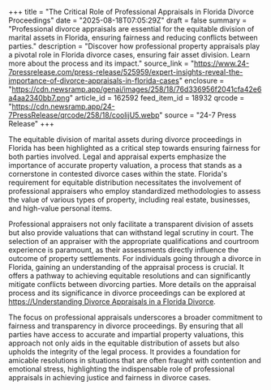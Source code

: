 +++
title = "The Critical Role of Professional Appraisals in Florida Divorce Proceedings"
date = "2025-08-18T07:05:29Z"
draft = false
summary = "Professional divorce appraisals are essential for the equitable division of marital assets in Florida, ensuring fairness and reducing conflicts between parties."
description = "Discover how professional property appraisals play a pivotal role in Florida divorce cases, ensuring fair asset division. Learn more about the process and its impact."
source_link = "https://www.24-7pressrelease.com/press-release/525959/expert-insights-reveal-the-importance-of-divorce-appraisals-in-florida-cases"
enclosure = "https://cdn.newsramp.app/genai/images/258/18/76d336956f2041cfa42e6a4aa2340bb7.png"
article_id = 162592
feed_item_id = 18932
qrcode = "https://cdn.newsramp.app/24-7PressRelease/qrcode/258/18/coolijU5.webp"
source = "24-7 Press Release"
+++

<p>The equitable division of marital assets during divorce proceedings in Florida has been highlighted as a critical step towards ensuring fairness for both parties involved. Legal and appraisal experts emphasize the importance of accurate property valuation, a process that stands as a cornerstone in contested divorce cases within the state. Florida's requirement for equitable distribution necessitates the involvement of professional appraisers who employ standardized methodologies to assess the value of various types of property, including real estate, businesses, and high-value personal items.</p><p>Professional appraisers not only facilitate a transparent division of assets but also provide valuations that can withstand legal scrutiny in court. The selection of an appraiser with the appropriate qualifications and courtroom experience is paramount, as their assessments directly influence the outcome of property settlements. For individuals going through a divorce in Florida, gaining an understanding of the appraisal process is crucial. It offers a pathway to achieving equitable resolutions and can significantly mitigate conflicts between divorcing parties. More details on the appraisal process and its significance in divorce proceedings can be explored at <a href='https://Understanding Divorce Appraisals in a Florida Divorce' rel='nofollow' target='_blank'>https://Understanding Divorce Appraisals in a Florida Divorce</a>.</p><p>The focus on professional appraisals underscores a broader commitment to fairness and transparency in divorce proceedings. By ensuring that all parties have access to accurate and impartial property valuations, this approach not only aids in the equitable distribution of assets but also upholds the integrity of the legal process. It provides a foundation for amicable resolutions in situations that are often fraught with contention and emotional stress, highlighting the indispensable role of professional appraisals in achieving justice and fairness in divorce cases.</p>
